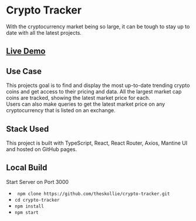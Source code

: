 # Crypto Tracker

With the cryptocurrency market being so large, it can be tough to stay up to date with all the latest projects.

## [Live Demo](https://theskollie.github.io/puff-reducer/) <br/>

## Use Case

This projects goal is to find and display the most up-to-date trending crypto coins and get access to their pricing and data. All the largest market cap coins are tracked, showing the latest market price for each.  
Users can also make queries to get the latest market price on any cryptocurrency that is listed on an exchange.

## Stack Used

This project is built with TypeScript, React, React Router, Axios, Mantine UI and hosted on GitHub pages.

## **Local Build**

Start Server on Port 3000

- ` npm clone https://github.com/theskollie/crypto-tracker.git`
- `cd crypto-tracker`
- `npm install`
- `npm start`
